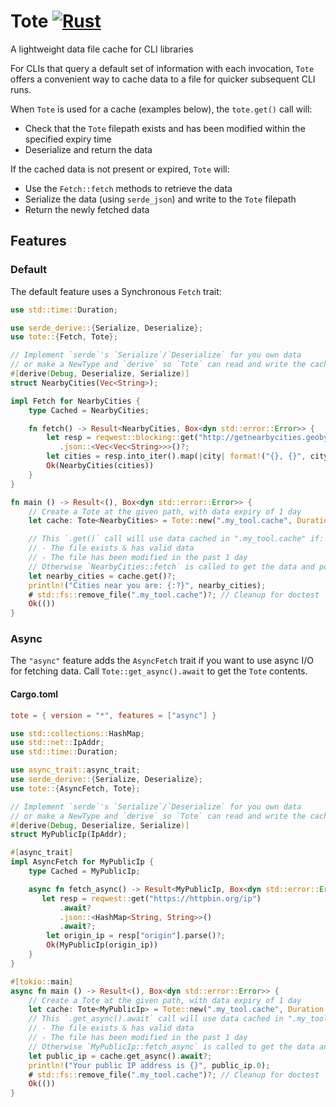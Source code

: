 # Tote [![Rust](https://github.com/thepacketgeek/tote/actions/workflows/rust.yml/badge.svg)](https://github.com/thepacketgeek/tote/actions/workflows/rust.yml)

A lightweight data file cache for CLI libraries

For CLIs that query a default set of information with each invocation,
`Tote` offers a convenient way to cache data to a file for quicker
subsequent CLI runs.

When `Tote` is used for a cache (examples below), the `tote.get()` call will:
- Check that the `Tote` filepath exists and has been modified within the specified expiry time
- Deserialize and return the data

If the cached data is not present or expired, `Tote` will:
- Use the `Fetch::fetch` methods to retrieve the data
- Serialize the data (using `serde_json`) and write to the `Tote` filepath
- Return the newly fetched data

## Features
### Default
The default feature uses a Synchronous `Fetch` trait:

```rust
use std::time::Duration;

use serde_derive::{Serialize, Deserialize};
use tote::{Fetch, Tote};

// Implement `serde`'s `Serialize`/`Deserialize` for you own data
// or make a NewType and `derive` so `Tote` can read and write the cached data
#[derive(Debug, Deserialize, Serialize)]
struct NearbyCities(Vec<String>);

impl Fetch for NearbyCities {
    type Cached = NearbyCities;

    fn fetch() -> Result<NearbyCities, Box<dyn std::error::Error>> {
        let resp = reqwest::blocking::get("http://getnearbycities.geobytes.com/GetNearbyCities?radius=10")?
           .json::<Vec<Vec<String>>>()?;
        let cities = resp.into_iter().map(|city| format!("{}, {}", city[1], city[2])).collect();
        Ok(NearbyCities(cities))
    }
}

fn main () -> Result<(), Box<dyn std::error::Error>> {
    // Create a Tote at the given path, with data expiry of 1 day
    let cache: Tote<NearbyCities> = Tote::new(".my_tool.cache", Duration::from_secs(86400));

    // This `.get()` call will use data cached in ".my_tool.cache" if:
    // - The file exists & has valid data
    // - The file has been modified in the past 1 day
    // Otherwise `NearbyCities::fetch` is called to get the data and populate the cache file
    let nearby_cities = cache.get()?;
    println!("Cities near you are: {:?}", nearby_cities);
    # std::fs::remove_file(".my_tool.cache")?; // Cleanup for doctest
    Ok(())
}
```

### Async
The `"async"` feature adds the `AsyncFetch` trait if you want to use async I/O for fetching data. Call `Tote::get_async().await` to get the `Tote` contents.

#### Cargo.toml
```toml
tote = { version = "*", features = ["async"] }
```

```rust
use std::collections::HashMap;
use std::net::IpAddr;
use std::time::Duration;

use async_trait::async_trait;
use serde_derive::{Serialize, Deserialize};
use tote::{AsyncFetch, Tote};

// Implement `serde`'s `Serialize`/`Deserialize` for you own data
// or make a NewType and `derive` so `Tote` can read and write the cached data
#[derive(Debug, Deserialize, Serialize)]
struct MyPublicIp(IpAddr);

#[async_trait]
impl AsyncFetch for MyPublicIp {
    type Cached = MyPublicIp;

    async fn fetch_async() -> Result<MyPublicIp, Box<dyn std::error::Error>> {
       let resp = reqwest::get("https://httpbin.org/ip")
           .await?
           .json::<HashMap<String, String>>()
           .await?;
        let origin_ip = resp["origin"].parse()?;
        Ok(MyPublicIp(origin_ip))
    }
}

#[tokio::main]
async fn main () -> Result<(), Box<dyn std::error::Error>> {
    // Create a Tote at the given path, with data expiry of 1 day
    let cache: Tote<MyPublicIp> = Tote::new(".my_tool.cache", Duration::from_secs(86400));
    // This `.get_async().await` call will use data cached in ".my_tool.cache" if:
    // - The file exists & has valid data
    // - The file has been modified in the past 1 day
    // Otherwise `MyPublicIp::fetch_async` is called to get the data and populate the cache file
    let public_ip = cache.get_async().await?;
    println!("Your public IP address is {}", public_ip.0);
    # std::fs::remove_file(".my_tool.cache")?; // Cleanup for doctest
    Ok(())
}
```
